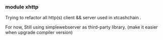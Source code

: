 ### module xhttp

Trying to refactor all http(s) client && server used in xtcashchain .

For now, Still using simplewebserver as third-party library. (make it easier when upgrade compiler version)

